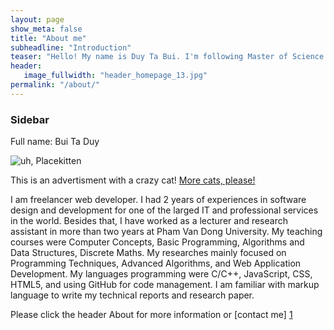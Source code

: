 ```yaml
---
layout: page
show_meta: false
title: "About me"
subheadline: "Introduction"
teaser: "Hello! My name is Duy Ta Bui. I'm following Master of Science in Informatics at Université Joseph Fourier (USF)"
header:
   image_fullwidth: "header_homepage_13.jpg"
permalink: "/about/"
---
```


<aside>
	<div class="panel radius">
		<h3>Sidebar</h3>
		<p>
			Full name: Bui Ta Duy
		</p>
	</div>
  <img class="b30" src="http://dummyimage.com/303x16:9/df4949/e27b3f.png&amp;text=Ugly+Ad+Space" alt="">
	<div class="border-dotted radius b30">
		<img src="http://placekitten.com/271/270" alt="uh, Placekitten">
		<p class="text-left">
			This is an advertisment with a crazy cat! <a href="http://www.sanrio.com/">More cats, please!</a>
		</p>
	</div>
</aside>

I am freelancer web developer. I had 2 years of experiences in software design and development for one of the larged IT and professional services in the world. Besides that, I have worked as a lecturer and research assistant in more than two years at Pham Van Dong University. My teaching courses were Computer Concepts, Basic Programming, Algorithms and Data Structures, Discrete Maths. My researches mainly focused on Programming Techniques, Advanced Algorithms, and Web Application Development. My languages programming were C/C++, JavaScript, CSS, HTML5, and using GitHub for code management. I am familiar with markup language to write my technical reports and research paper.


Please click the header About for more information or [contact me] [1]

 [1]: https://duybuivn.github.io/contact/

